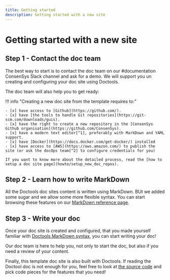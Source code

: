 ```yaml
---
title: Getting started
description: Getting started with a new site
---
```


# Getting started with a new site

## Step 1 - Contact the doc team

The best way to start is to contact the doc team on our #documentation ConsenSys Slack channel and ask for a demo.
We will support you un creating and configuring your doc site using Doctools.

The doc team will also help you to get ready:

!!! info "Creating a new doc site from the template requires to:"

    - [x] have access to [Github](https://github.com/).
    - [x] have [the tools to handle Git repositories](https://git-scm.com/downloads/guis).
    - [x] have the right to create a new repository in the [ConsenSys Github organisation](https://github.com/ConsenSys).
    - [x] have a modern text editor[^1], preferably with MarkDown and YAML support.
    - [x] have [Docker](https://docs.docker.com/get-docker/) installed
    - [x] have access to [AWS](https://aws.amazon.com/) to publish the site (or ask the docOps team[^2] to configure credentials for you)

    If you want to know more about the detailed process, read the [how to setup a doc site page](howto/setup_new_doc_repos).

## Step 2 - Learn how to write MarkDown

All the Doctools doc sites content is written using MarkDown. BUt we added some sugar and we allow some
more flexible syntax. You can start browsing these features on our [MarkDown reference page](reference/markdown.md).

## Step 3 - Write your doc

Once your doc site is created and configured, that you made yourself familiar with [Doctools MarkDown syntax](reference/markdown.md),
you can start writing your doc!

Our doc team is here to help you, not only to start the doc, but also if you need a review of your content.

Finally, this template doc site is also built with Doctools. If reading the Doctool doc is not enough for you, feel free to look at [the source code](https://github.com/Consensys/doctools.template-site/) and pick code pieces for the features that you need!

[^1]:
    UFT-8 and linux end-of-lines capable.
    We use intelliJ, Atom, Sublime but feel free to use your favourite one.
    It has to be raw text capable, no Word or Google Docs

[^2]:
    Ask on ConsenSys Slack #documentation channel.
